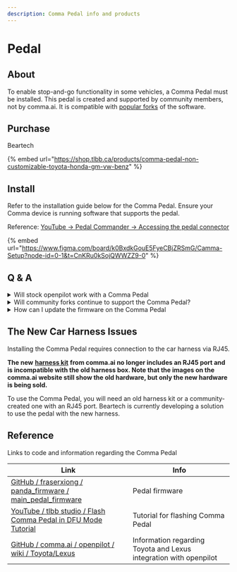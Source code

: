 ```yaml
---
description: Comma Pedal info and products
---
```


# Pedal

## About

To enable stop-and-go functionality in some vehicles, a Comma Pedal must be installed. This pedal is created and supported by community members, not by comma.ai. It is compatible with [popular forks](../software/popular-forks.md) of the software.

## Purchase&#x20;

Beartech

{% embed url="https://shop.tlbb.ca/products/comma-pedal-non-customizable-toyota-honda-gm-vw-benz" %}

## Install

Refer to the installation guide below for the Comma Pedal. Ensure your Comma device is running software that supports the pedal.

Reference: [YouTube → Pedal Commander → Accessing the pedal connector](https://youtu.be/Gisbi94opSM?si=H8-fX46Xf-AcuWQm\&t=7)

{% embed url="https://www.figma.com/board/k0BxdkGouE5FyeCBjZRSmG/Camma-Setup?node-id=0-1&t=CnKRu0kSojQWWZZ9-0" %}

## Q & A

<details>

<summary>Will stock openpilot work with a Comma Pedal</summary>

No, openpilot no longer supports the Comma Pedal, use a fork that does support it like FrogPilot or sunnypilot. Comma Pedal is not manufactured by comma either.&#x20;

</details>

<details>

<summary>Will community forks continue to support the Comma Pedal?</summary>

There is obviously no way to know the future, but the forks that currently support it have no plans on dropping support.

</details>

<details>

<summary>How can I update the firmware on the Comma Pedal</summary>

Flashing the firmware is done with the DFU Key, available from Beartech. [See this link](https://shop.tlbb.ca/products/dfu-key) for more information.&#x20;

For pedal/SDSU firmware, check here: [https://github.com/fraserxiong/panda\_firmware](https://github.com/fraserxiong/panda\_firmware).

Tutorial for flashing Pedal: [https://www.youtube.com/watch?v=DNf0OGwXUUQ](https://www.youtube.com/watch?v=DNf0OGwXUUQ)

</details>

## The New Car Harness Issues

Installing the Comma Pedal requires connection to the car harness via RJ45.

**The new** [**harness kit**](https://comma.ai/shop/car-harness) **from comma.ai no longer includes an RJ45 port and is incompatible with the old harness box. Note that the images on the comma.ai website still show the old hardware, but only the new hardware is being sold.**

To use the Comma Pedal, you will need an old harness kit or a community-created one with an RJ45 port. Beartech is currently developing a solution to use the pedal with the new harness.&#x20;

## Reference

Links to code and information regarding the Comma Pedal

| Link                                                                                                                                        | Info                                                              |
| ------------------------------------------------------------------------------------------------------------------------------------------- | ----------------------------------------------------------------- |
| [GitHub / fraserxiong / panda\_firmware / main\_pedal\_firmware](https://github.com/fraserxiong/panda\_firmware/tree/main\_pedal\_firmware) | Pedal firmware                                                    |
| [YouTube / tlbb studio / Flash Comma Pedal in DFU Mode Tutorial](https://www.youtube.com/watch?v=DNf0OGwXUUQ)                               | Tutorial for flashing Comma Pedal                                 |
| [GitHub / comma.ai / openpilot / wiki / Toyota/Lexus](https://github.com/commaai/openpilot/wiki/Toyota-Lexus)                               | Information regarding Toyota and Lexus integration with openpilot |
